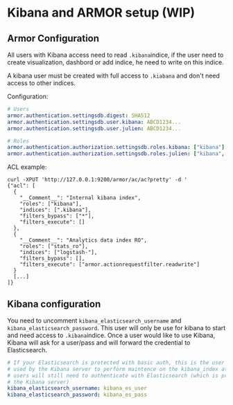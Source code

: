 # Kibana and ARMOR setup (WIP)

## Armor Configuration
All users with Kibana access need to read `.kibana`indice, if the user need to create visualization, dashbord or add indice, he need to write on this indice.

A kibana user must be created with full access to `.kiabana` and don't need access to other indices.

Configuration:

```YAML
# Users
armor.authentication.settingsdb.digest: SHA512
armor.authentication.settingsdb.user.kibana: ABCD1234...
armor.authentication.settingsdb.user.julien: ABCD1234...

# Roles
armor.authentication.authorization.settingsdb.roles.kibana: ["kibana"]
armor.authentication.authorization.settingsdb.roles.julien: ["kibana", "stats_ro"]
```
ACL example:

```
curl -XPUT 'http://127.0.0.1:9200/armor/ac/ac?pretty' -d '
{"acl": [
  {
    "__Comment__": "Internal kibana index",
    "roles": ["kibana"],
    "indices": [".kibana"],
    "filters_bypass": ["*"],
    "filters_execute": []
  },
  {
    "__Comment__": "Analytics data index RO",
    "roles": ["stats_ro"],
    "indices": ["logstash-"],
    "filters_bypass": [],
    "filters_execute": ["armor.actionrequestfilter.readwrite"]
  }
  [...]
]}
```

## Kibana configuration
You need to uncomment `kibana_elasticsearch_username` and `kibana_elasticsearch_password`.
This user will only be use for kibana to start and need access to `.kibana`indice. 
Once a user would like to use Kibana, Kibana will ask for a user/pass and will forward the credential to Elasticsearch.

```yaml
# If your Elasticsearch is protected with basic auth, this is the user credentials
# used by the Kibana server to perform maintence on the kibana_index at statup. Your Kibana
# users will still need to authenticate with Elasticsearch (which is proxied thorugh
# the Kibana server)
kibana_elasticsearch_username: kibana_es_user
kibana_elasticsearch_password: kibana_es_pass
```
